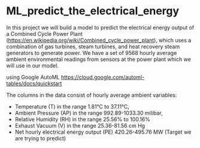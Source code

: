 # ML_predict_the_electrical_energy
In this project we will build a model to predict the electrical energy output of a 
Combined Cycle Power Plant (https://en.wikipedia.org/wiki/Combined_cycle_power_plant), 
which uses a combination of gas turbines, steam turbines, and heat recovery steam generators to generate power. 
We have a set of 9568 hourly average ambient environmental readings from sensors at the power plant which we will use in our model.

using Google AutoML   https://cloud.google.com/automl-tables/docs/quickstart

The columns in the data consist of hourly average ambient variables:
- Temperature (T) in the range 1.81°C to 37.11°C,
- Ambient Pressure (AP) in the range 992.89-1033.30 milibar,
- Relative Humidity (RH) in the range 25.56% to 100.16%
- Exhaust Vacuum (V) in the range 25.36-81.56 cm Hg
- Net hourly electrical energy output (PE) 420.26-495.76 MW (Target we are trying to predict)
